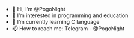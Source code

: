 - 👋 Hi, I’m @PogoNight
- 👀 I’m interested in programming and education 
- 🌱 I’m currently learning C language
- 📫 How to reach me: Telegram - @PogoNight

<!---
PogoNight/PogoNight is a ✨ special ✨ repository because its `README.md` (this file) appears on your GitHub profile.
You can click the Preview link to take a look at your changes.
--->
